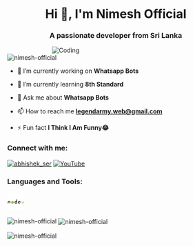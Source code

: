 <h1 align="center">Hi 👋, I'm Nimesh Official</h1>
<h3 align="center">A passionate developer from Sri Lanka</h3>
<img align="right" alt="Coding" width="400" src="https://media.tenor.com/rePDfDWO3XoAAAAd/hacking.gif">

<p align="left"> <img src="https://komarev.com/ghpvc/?username=nimesh-official&label=Profile%20views&color=0e75b6&style=flat" alt="nimesh-official" /> </p>

- 🔭 I’m currently working on **Whatsapp Bots**

- 🌱 I’m currently learning **8th Standard**

- 💬 Ask me about **Whatsapp Bots**

- 📫 How to reach me **legendarmy.web@gmail.com**

- ⚡ Fun fact **I Think I Am Funny😂**

<h3 align="left">Connect with me:</h3>
<p align="left">
<a href="https://wa.me/94701138827" target="blank"><img align="center" src="https://www.citypng.com/public/uploads/preview/-416010329907nkigt074x.png" alt="abhishek_ser" height="30" width="40" /></a>
<a href="https://youtube.com" target="blank"><img align="center" src="https://raw.githubusercontent.com/rahuldkjain/github-profile-readme-generator/master/src/images/icons/Social/youtube.svg" alt="YouTube" height="30" width="40" /></a>
</p>

<h3 align="left">Languages and Tools:</h3>
<p align="left"> <a href="https://nodejs.org" target="_blank" rel="noreferrer"> <img src="https://raw.githubusercontent.com/devicons/devicon/master/icons/nodejs/nodejs-original-wordmark.svg" alt="nodejs" width="40" height="40"/> </a> </p>

<p><img align="left" src="https://github-readme-stats.vercel.app/api/top-langs?username=nimesh-official&show_icons=true&locale=en&layout=compact" alt="nimesh-official" /></p>

<p>&nbsp;<img align="center" src="https://github-readme-stats.vercel.app/api?username=nimesh-official&show_icons=true&locale=en" alt="nimesh-official" /></p>

<p><img align="center" src="https://github-readme-streak-stats.herokuapp.com/?user=nimesh-official&" alt="nimesh-official" /></p>
